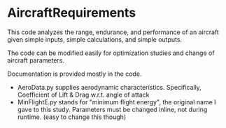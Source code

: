 # AircraftRequirements
This code analyzes the range, endurance, and performance of an aircraft given simple inputs, simple calculations, and simple outputs.

The code can be modified easily for optimization studies and change of aircraft parameters.

Documentation is provided mostly in the code.

- AeroData.py supplies aerodynamic characteristics. Specifically, Coefficient of Lift & Drag w.r.t. angle of attack
- MinFlightE.py stands for "minimum flight energy", the original name I gave to this study. Parameters must be changed inline, not during runtime. (easy to change this though)
